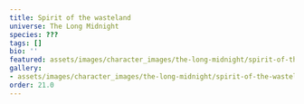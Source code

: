 ```yaml
---
title: Spirit of the wasteland
universe: The Long Midnight
species: ???
tags: []
bio: ''
featured: assets/images/character_images/the-long-midnight/spirit-of-the-wasteland/spirit.png
gallery:
- assets/images/character_images/the-long-midnight/spirit-of-the-wasteland/spirit.png
order: 21.0
---
```



